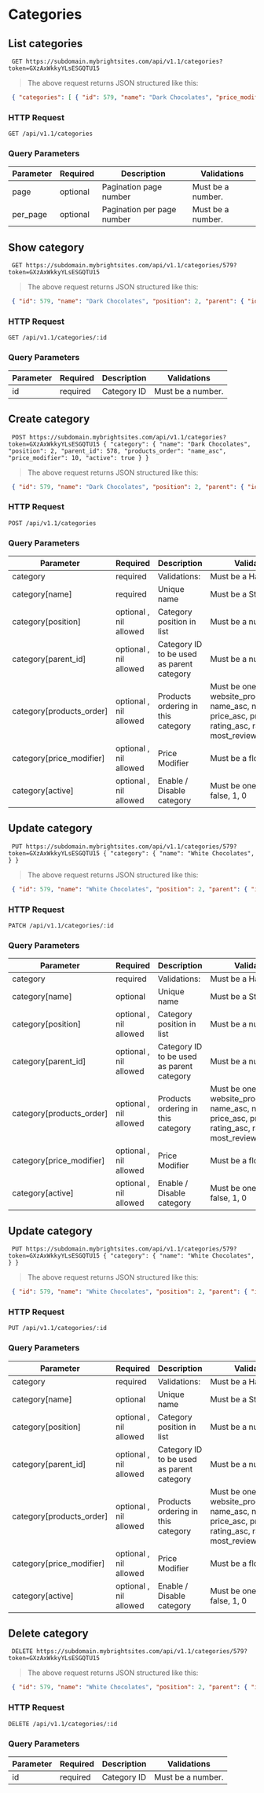 #  Categories 

## List categories

```shell
 GET https://subdomain.mybrightsites.com/api/v1.1/categories?token=GXzAxWkkyYLsESGQTU15 
```

> The above request returns JSON structured like this:

```json
 { "categories": [ { "id": 579, "name": "Dark Chocolates", "price_modifier": "10.0", "active": true, "parent": { "id": 578, "name": "Chocolates" } } ], "meta": { "total": 1, "offset": 0, "limit": 0 } } 
```

### HTTP Request

`GET /api/v1.1/categories`

### Query Parameters

Parameter | Required | Description | Validations
--------- | -------- | ----------- | -----------
page  |  optional  | Pagination page number |  Must be a number. 
per_page  |  optional  | Pagination per page number |  Must be a number. 


## Show category

```shell
 GET https://subdomain.mybrightsites.com/api/v1.1/categories/579?token=GXzAxWkkyYLsESGQTU15 
```

> The above request returns JSON structured like this:

```json
 { "id": 579, "name": "Dark Chocolates", "position": 2, "parent": { "id": 578, "name": "Chocolates" }, "products_order": "name_asc", "price_modifier": "10.0", "active": true } 
```

### HTTP Request

`GET /api/v1.1/categories/:id`

### Query Parameters

Parameter | Required | Description | Validations
--------- | -------- | ----------- | -----------
id  |  required  | Category ID |  Must be a number. 


## Create category

```shell
 POST https://subdomain.mybrightsites.com/api/v1.1/categories?token=GXzAxWkkyYLsESGQTU15 { "category": { "name": "Dark Chocolates", "position": 2, "parent_id": 578, "products_order": "name_asc", "price_modifier": 10, "active": true } } 
```

> The above request returns JSON structured like this:

```json
 { "id": 579, "name": "Dark Chocolates", "position": 2, "parent": { "id": 578, "name": "Chocolates" }, "products_order": "name_asc", "price_modifier": "10.0", "active": true } 
```

### HTTP Request

`POST /api/v1.1/categories`

### Query Parameters

Parameter | Required | Description | Validations
--------- | -------- | ----------- | -----------
category  |  required  | Validations: |  Must be a Hash 
category[name]  |  required  | Unique name |  Must be a String 
category[position]  |  optional , nil allowed  | Category position in list |  Must be a number. 
category[parent_id]  |  optional , nil allowed  | Category ID to be used as parent category |  Must be a number. 
category[products_order]  |  optional , nil allowed  | Products ordering in this category |  Must be one of: website_products_order, name_asc, name_desc, price_asc, price_desc, rating_asc, rating_desc, most_reviews, custom. 
category[price_modifier]  |  optional , nil allowed  | Price Modifier |  Must be a float. 
category[active]  |  optional , nil allowed  | Enable / Disable category |  Must be one of: true, false, 1, 0 


## Update category

```shell
 PUT https://subdomain.mybrightsites.com/api/v1.1/categories/579?token=GXzAxWkkyYLsESGQTU15 { "category": { "name": "White Chocolates", } } 
```

> The above request returns JSON structured like this:

```json
 { "id": 579, "name": "White Chocolates", "position": 2, "parent": { "id": 578, "name": "Chocolates" }, "products_order": "name_asc", "price_modifier": "10.0", "active": true } 
```

### HTTP Request

`PATCH /api/v1.1/categories/:id`

### Query Parameters

Parameter | Required | Description | Validations
--------- | -------- | ----------- | -----------
category  |  required  | Validations: |  Must be a Hash 
category[name]  |  optional  | Unique name |  Must be a String 
category[position]  |  optional , nil allowed  | Category position in list |  Must be a number. 
category[parent_id]  |  optional , nil allowed  | Category ID to be used as parent category |  Must be a number. 
category[products_order]  |  optional , nil allowed  | Products ordering in this category |  Must be one of: website_products_order, name_asc, name_desc, price_asc, price_desc, rating_asc, rating_desc, most_reviews, custom. 
category[price_modifier]  |  optional , nil allowed  | Price Modifier |  Must be a float. 
category[active]  |  optional , nil allowed  | Enable / Disable category |  Must be one of: true, false, 1, 0 


## Update category

```shell
 PUT https://subdomain.mybrightsites.com/api/v1.1/categories/579?token=GXzAxWkkyYLsESGQTU15 { "category": { "name": "White Chocolates", } } 
```

> The above request returns JSON structured like this:

```json
 { "id": 579, "name": "White Chocolates", "position": 2, "parent": { "id": 578, "name": "Chocolates" }, "products_order": "name_asc", "price_modifier": "10.0", "active": true } 
```

### HTTP Request

`PUT /api/v1.1/categories/:id`

### Query Parameters

Parameter | Required | Description | Validations
--------- | -------- | ----------- | -----------
category  |  required  | Validations: |  Must be a Hash 
category[name]  |  optional  | Unique name |  Must be a String 
category[position]  |  optional , nil allowed  | Category position in list |  Must be a number. 
category[parent_id]  |  optional , nil allowed  | Category ID to be used as parent category |  Must be a number. 
category[products_order]  |  optional , nil allowed  | Products ordering in this category |  Must be one of: website_products_order, name_asc, name_desc, price_asc, price_desc, rating_asc, rating_desc, most_reviews, custom. 
category[price_modifier]  |  optional , nil allowed  | Price Modifier |  Must be a float. 
category[active]  |  optional , nil allowed  | Enable / Disable category |  Must be one of: true, false, 1, 0 


## Delete category

```shell
 DELETE https://subdomain.mybrightsites.com/api/v1.1/categories/579?token=GXzAxWkkyYLsESGQTU15 
```

> The above request returns JSON structured like this:

```json
 { "id": 579, "name": "White Chocolates", "position": 2, "parent": { "id": 578, "name": "Chocolates" }, "products_order": "name_asc", "price_modifier": "10.0", "active": true } 
```

### HTTP Request

`DELETE /api/v1.1/categories/:id`

### Query Parameters

Parameter | Required | Description | Validations
--------- | -------- | ----------- | -----------
id  |  required  | Category ID |  Must be a number. 


